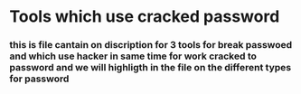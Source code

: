 # Tools which use cracked password
### this is file cantain on discription for 3 tools for break passwoed and which use hacker in same time for work cracked to password and we will highligth in the file on the different types for password 

